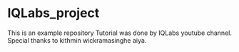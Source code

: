 # IQLabs_project
This is an example repository
Tutorial was done by IQLabs youtube channel.
Special thanks to kithmin wickramasinghe aiya.

